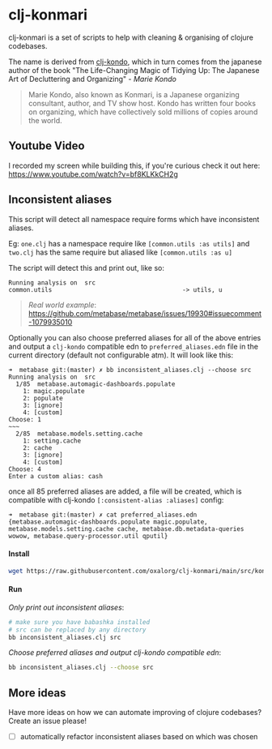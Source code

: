 # clj-konmari

clj-konmari is a set of scripts to help with cleaning & organising of clojure
codebases.

The name is derived from [clj-kondo](https://github.com/clj-kondo/clj-kondo),
which in turn comes from the japanese author of the book "The Life-Changing
Magic of Tidying Up: The Japanese Art of Decluttering and Organizing" - *Marie
Kondo*

> Marie Kondo, also known as Konmari, is a Japanese organizing consultant, author, and TV show host. Kondo has written four books on organizing, which have collectively sold millions of copies around the world.

## Youtube Video

I recorded my screen while building this, if you're curious check it out here: https://www.youtube.com/watch?v=bf8KLKkCH2g

## Inconsistent aliases

This script will detect all namespace require forms which have inconsistent
aliases.

Eg: `one.clj` has a namespace require like `[common.utils :as utils]` and
`two.clj` has the same require but aliased like `[common.utils :as u]`

The script will detect this and print out, like so:

```
Running analysis on  src
common.utils                                    -> utils, u
```

> *Real world example*: https://github.com/metabase/metabase/issues/19930#issuecomment-1079935010

Optionally you can also choose preferred aliases for all of the above entries and output a `clj-kondo` compatible edn to `preferred_aliases.edn` file in the current directory (default not configurable atm). It will look like this:

```
➜  metabase git:(master) ✗ bb inconsistent_aliases.clj --choose src
Running analysis on  src
  1/85  metabase.automagic-dashboards.populate
    1: magic.populate
    2: populate
    3: [ignore]
    4: [custom]
Choose: 1
~~~
  2/85  metabase.models.setting.cache
    1: setting.cache
    2: cache
    3: [ignore]
    4: [custom]
Choose: 4
Enter a custom alias: cash
```

once all 85 preferred aliases are added, a file will be created, which is compatible with clj-kondo `[:consistent-alias :aliases]` config:

```
➜  metabase git:(master) ✗ cat preferred_aliases.edn
{metabase.automagic-dashboards.populate magic.populate, metabase.models.setting.cache cache, metabase.db.metadata-queries wowow, metabase.query-processor.util qputil}
```

#### Install

```bash
wget https://raw.githubusercontent.com/oxalorg/clj-konmari/main/src/konmari/inconsistent_aliases.clj 
```

#### Run

*Only print out inconsistent aliases*:

```bash
# make sure you have babashka installed
# src can be replaced by any directory
bb inconsistent_aliases.clj src
```

*Choose preferred aliases and output clj-kondo compatible edn*:

```bash
bb inconsistent_aliases.clj --choose src
```

## More ideas

Have more ideas on how we can automate improving of clojure codebases? Create an issue please!

- [ ] automatically refactor inconsistent aliases based on which was chosen
